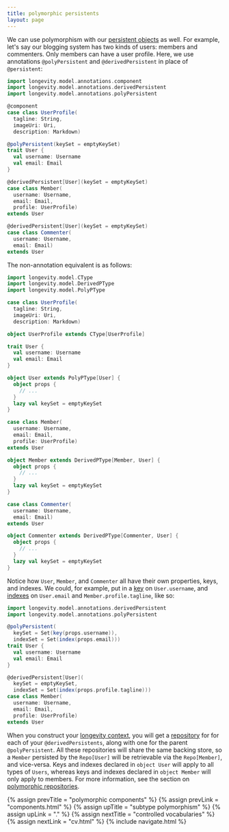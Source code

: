 ```yaml
---
title: polymorphic persistents
layout: page
---
```


We can use polymorphism with our [persistent
objects](../model/persistents.html) as well. For example, let's
say our blogging system has two kinds of users: members and
commenters. Only members can have a user profile. Here, we use
annotations `@polyPersistent` and `@derivedPersistent` in place of
`@persistent`:

```scala
import longevity.model.annotations.component
import longevity.model.annotations.derivedPersistent
import longevity.model.annotations.polyPersistent

@component
case class UserProfile(
  tagline: String,
  imageUri: Uri,
  description: Markdown)

@polyPersistent(keySet = emptyKeySet)
trait User {
  val username: Username
  val email: Email
}

@derivedPersistent[User](keySet = emptyKeySet)
case class Member(
  username: Username,
  email: Email,
  profile: UserProfile)
extends User

@derivedPersistent[User](keySet = emptyKeySet)
case class Commenter(
  username: Username,
  email: Email)
extends User
```

The non-annotation equivalent is as follows:

```scala
import longevity.model.CType
import longevity.model.DerivedPType
import longevity.model.PolyPType

case class UserProfile(
  tagline: String,
  imageUri: Uri,
  description: Markdown)

object UserProfile extends CType[UserProfile]

trait User {
  val username: Username
  val email: Email
}

object User extends PolyPType[User] {
  object props {
    // ...
  }
  lazy val keySet = emptyKeySet
}

case class Member(
  username: Username,
  email: Email,
  profile: UserProfile)
extends User

object Member extends DerivedPType[Member, User] {
  object props {
    // ...
  }
  lazy val keySet = emptyKeySet
}

case class Commenter(
  username: Username,
  email: Email)
extends User

object Commenter extends DerivedPType[Commenter, User] {
  object props {
    // ...
  }
  lazy val keySet = emptyKeySet
}
```

Notice how `User`, `Member`, and `Commenter` all have their own
properties, keys, and indexes. We could, for example, put in a
[key](../ptype/keys.html) on `User.username`, and
[indexes](../ptype/indexes.html) on `User.email` and
`Member.profile.tagline`, like so:

```scala
import longevity.model.annotations.derivedPersistent
import longevity.model.annotations.polyPersistent

@polyPersistent(
  keySet = Set(key(props.username)),
  indexSet = Set(index(props.email)))
trait User {
  val username: Username
  val email: Email
}

@derivedPersistent[User](
  keySet = emptyKeySet,
  indexSet = Set(index(props.profile.tagline)))
case class Member(
  username: Username,
  email: Email,
  profile: UserProfile)
extends User
```

When you construct your [longevity context](../context), you will get
a [repository](../repo) for for each of your `@derivedPersistents`,
along with one for the parent `@polyPersistent`. All these
repositories will share the same backing store, so a `Member`
persisted by the `Repo[User]` will be retrievable via the
`Repo[Member]`, and vice-versa. Keys and indexes declared in `object
User` will apply to all types of `Users`, whereas keys and indexes
declared in `object Member` will only apply to members. For more
information, see the section on [polymorphic
repositories](../repo/poly.html).

{% assign prevTitle = "polymorphic components" %}
{% assign prevLink  = "components.html" %}
{% assign upTitle   = "subtype polymorphism" %}
{% assign upLink    = "." %}
{% assign nextTitle = "controlled vocabularies" %}
{% assign nextLink  = "cv.html" %}
{% include navigate.html %}

